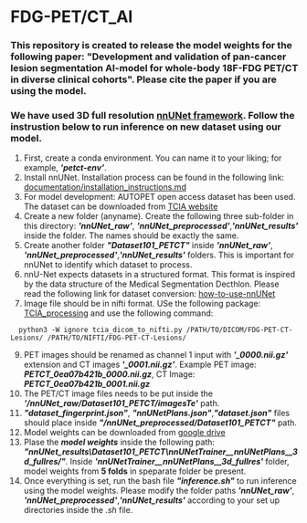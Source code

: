 # FDG-PET/CT_AI
### This repository is created to release the model weights for the following paper: "Development and validation of pan-cancer lesion segmentation AI-model for whole-body 18F-FDG PET/CT in diverse clinical cohorts". Please cite the paper if you are using the model. 

### We have used 3D full resolution [nnUNet framework](https://www.nature.com/articles/s41592-020-01008-z). Follow the instrustion below to run inference on new dataset using our model. 

1. First, create a conda environment. You can name it to your liking; for example, ***'petct-env'***.
2. Install nnUNet. Installation process can be found in the following link: [documentation/installation_instructions.md](https://github.com/MIC-DKFZ/nnUNet/blob/master/documentation/installation_instructions.md)
3. For model development: AUTOPET open access dataset has been used. The dataset can be downloaded from [TCIA website](https://www.cancerimagingarchive.net/collection/fdg-pet-ct-lesions/)
4. Create a new folder (anyname). Create the following three sub-folder in this directory: ***'nnUNet_raw'***, ***'nnUNet_preprocessed'***,***'nnUNet_results'*** inside the folder. The names should be exactly the same.
5. Create another folder ***"Dataset101_PETCT"*** inside ***'nnUNet_raw'***, ***'nnUNet_preprocessed'***,***'nnUNet_results'*** folders. This is important for nnUNet to identify which dataset to process.
6. nnU-Net expects datasets in a structured format. This format is inspired by the data structure of the Medical Segmentation Decthlon. Please read the following link for dataset conversion: [how-to-use-nnUNet](https://github.com/MIC-DKFZ/nnUNet/blob/master/documentation/how_to_use_nnunet.md)
7. Image file should be in nifti format. USe the following package: [TCIA_processing](https://github.com/lab-midas/TCIA_processing) and use the following command:
````
  python3 -W ignore tcia_dicom_to_nifti.py /PATH/TO/DICOM/FDG-PET-CT-Lesions/ /PATH/TO/NIFTI/FDG-PET-CT-Lesions/
````
9.  PET images should be renamed as channel 1 input with ***'_0000.nii.gz'*** extension and CT images ***'_0001.nii.gz'***. Example PET image: ***PETCT_0ea07b421b_0000.nii.gz***, CT Image: ***PETCT_0ea07b421b_0001.nii.gz***
10. The PET/CT image files needs to be put inside the ***'/nnUNet_raw/Dataset101_PETCT/imagesTe'*** path.
11. ***"dataset_fingerprint.json"***, ***"nnUNetPlans.json"***,***"dataset.json"*** files should place inside ***"/nnUNet_preprocessed/Dataset101_PETCT"*** path.    
12. Model weights can be downloaded from [google drive](https://drive.google.com/drive/folders/1luNhXZtdn2d12nPmLOMWTAjNCiqQOu4u?usp=sharing)
13. Plase the ***model weights*** inside the following path: ***"nnUNet_results\Dataset101_PETCT\nnUNetTrainer__nnUNetPlans__3d_fullres/"***. Inside ***'nnUNetTrainer__nnUNetPlans__3d_fullres'*** folder, model weights from **5 folds** in speparate folder be present. 
14. Once everything is set, run the bash file ***"inference.sh"*** to run inference using the model weights. Please modify the folder paths ***'nnUNet_raw'***, ***'nnUNet_preprocessed'***,***'nnUNet_results'*** according to your set up directories inside the *.sh* file.

